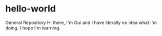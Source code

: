 # hello-world
General Repository
Hi there, I'm Gui and I have literally no idea what I'm doing. I hope I'm learning.
